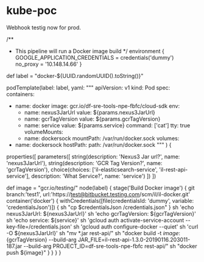 # kube-poc
Webhook testig now for prod.


/**
 * This pipeline will run a Docker image build
 */
environment {
    GOOGLE_APPLICATION_CREDENTIALS = credentials('dummy')
    no_proxy = '10.148.14.66'
}

def label = "docker-${UUID.randomUUID().toString()}"

podTemplate(label: label, yaml: """
apiVersion: v1
kind: Pod
spec:
  containers:
  - name: docker
    image: gcr.io/df-sre-tools-npe-fbfc/cloud-sdk
    env:
    - name: nexus3JarUrl
      value: ${params.nexus3JarUrl}
    - name: gcrTagVersion
      value: ${params.gcrTagVersion}
    - name: service
      value: ${params.service}
    command: ['cat']
    tty: true
    volumeMounts:
    - name: dockersock
      mountPath: /var/run/docker.sock
  volumes:
  - name: dockersock
    hostPath:
      path: /var/run/docker.sock
"""
  ) {

properties([
        parameters([
                string(description: 'Nexus3 Jar url?', name: 'nexus3JarUrl'),
                string(description: 'GCR Tag Version?', name: 'gcrTagVersion'),
                choice(choices: ['il-elasticsearch-service', 'il-rest-api-service'], description: 'What Service?', name: 'service')
        ])
])

  def image = "gcr.io/testing/"
  node(label) {
    stage('Build Docker image') {
      git branch:'test1', url:'https://test@bitbucket.testing.com/scm/il/il-docker.git'
      container('docker') {
        withCredentials([file(credentialsId: 'dummy', variable: 'credentialsJson')]) {
             sh "cp \$credentialsJson /credentials.json"
        }
        sh 'echo nexus3JarUrl: ${nexus3JarUrl}'
        sh 'echo gcrTagVersion: ${gcrTagVersion}'
        sh 'echo service: ${service}'
        sh 'gcloud auth activate-service-account --key-file=/credentials.json'
        sh 'gcloud auth configure-docker --quiet'
		sh 'curl -O ${nexus3JarUrl}'
        sh "mv *.jar rest-api/"
		sh "docker build -t ${image}:${gcrTagVersion} --build-arg JAR_FILE=il-rest-api-1.3.0-20190116.203011-187.jar --build-arg PROJECT_ID=df-sre-tools-npe-fbfc rest-api/"
        sh "docker push ${image}"
      }
    }
  }
}
